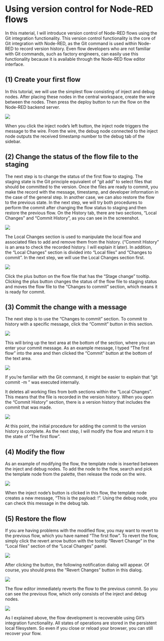 # Using version control for Node-RED flows

In this material, I will introduce version control of Node-RED flows using the Git integration functionality. This version control functionality is the core of Git integration with Node-RED, as the Git command is used within Node-RED to record version history. Even flow developers who are not familiar with Git commands, such as factory engineers, can easily use this functionality because it is available through the Node-RED flow editor interface.

## (1) Create your first flow
In this tutorial, we will use the simplest flow consisting of inject and debug nodes. After placing these nodes in the central workspace, create the wire between the nodes. Then press the deploy button to run the flow on the Node-RED backend server.

![](https://miro.medium.com/v2/resize:fit:4800/format:webp/0*QElp-A9hrsLr4sht.png)

When you click the inject node’s left button, the inject node triggers the message to the wire. From the wire, the debug node connected to the inject node outputs the received timestamp number to the debug tab of the sidebar.

## (2) Change the status of the flow file to the staging
The next step is to change the status of the first flow to staging. The staging state is the Git principle equivalent of “git add” to select files that should be committed to the version. Once the files are ready to commit, you make the record with the message, timestamp, and developer information in the case of the general step. In another case, we can also restore the flow to the previous state. In the next step, we will try both procedures to perform the commit after changing the flow status to staging and then restore the previous flow. On the History tab, there are two sections, “Local Changes” and “Commit History”, as you can see in the screenshot.

![](https://miro.medium.com/v2/resize:fit:4800/format:webp/0*7jHnviAQDiH0fF8j.png)

The Local Changes section is used to manipulate the local flow and associated files to add and remove them from the history. (“Commit History” is an area to check the recorded history. I will explain it later). In addition, the “Local Changes” section is divided into “Local files” and “Changes to commit”. In the next step, we will use the Local Changes section first.

![](https://miro.medium.com/v2/resize:fit:4800/format:webp/0*-7zq9NLI3rs8y0um.png)

Click the plus button on the flow file that has the “Stage change” tooltip. Clicking the plus button changes the status of the flow file to staging status and moves the flow file to the “Changes to commit” section, which means it is ready for commit.

## (3) Commit the change with a message
The next step is to use the “Changes to commit” section. To commit to history with a specific message, click the “Commit” button in this section.

![](https://miro.medium.com/v2/resize:fit:4800/format:webp/0*4qSVjqixr7sFL7KH.png)

This will bring up the text area at the bottom of the section, where you can enter your commit message. As an example message, I typed “The first flow” into the area and then clicked the “Commit” button at the bottom of the text area.

![](https://miro.medium.com/v2/resize:fit:4800/format:webp/0*0nCzUABXCyLbuCj2.png)

If you’re familiar with the Git command, it might be easier to explain that “git commit -m <message>” was executed internally.

It deletes all working files from both sections within the “Local Changes”. This means that the file is recorded in the version history. When you open the “Commit History” section, there is a version history that includes the commit that was made.

![](https://miro.medium.com/v2/resize:fit:4800/format:webp/0*-ULWY4tiMcJwSz9f.png)

At this point, the initial procedure for adding the commit to the version history is complete. As the next step, I will modify the flow and return it to the state of “The first flow”.

## (4) Modify the flow
As an example of modifying the flow, the template node is inserted between the inject and debug nodes. To add the node to the flow, search and pick the template node from the palette, then release the node on the wire.

![](https://miro.medium.com/v2/resize:fit:4800/format:webp/0*HPyB7lqW2blEaoM8.png)

When the inject node’s button is clicked in this flow, the template node creates a new message, “This is the payload: <timestamp>!”. Using the debug node, you can check this message in the debug tab.

## (5) Restore the flow
If you are having problems with the modified flow, you may want to revert to the previous flow, which you have named “The first flow”. To revert the flow, simply click the revert arrow button with the tooltip “Revert Change” in the “Local files” section of the “Local Changes” panel.

![](https://miro.medium.com/v2/resize:fit:4800/format:webp/0*HREMF-J_57pPh8ON.png)

After clicking the button, the following notification dialog will appear. Of course, you should press the “Revert Changes” button in this dialog.

![](https://miro.medium.com/v2/resize:fit:4800/format:webp/0*LMPpW24ZxkYR0uGb.png)

The flow editor immediately reverts the flow to the previous commit. So you can see the previous flow, which only consists of the inject and debug nodes.

![](https://miro.medium.com/v2/resize:fit:4800/format:webp/0*LMPpW24ZxkYR0uGb.png)

As I explained above, the flow development is recoverable using Git’s integration functionality. All states of operations are stored in the persistent local filesystem. So even if you close or reload your browser, you can still recover your flow.

